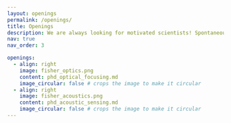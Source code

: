 ```yaml
---
layout: openings
permalink: /openings/
title: Openings
description: We are always looking for motivated scientists! Spontaneous applications for Master internships, PhD theses and post-docs are welcome at any time: dorian.bouchet@univ-grenoble-alpes.fr
nav: true
nav_order: 3

openings:
  - align: right
    image: fisher_optics.png
    content: phd_optical_focusing.md
    image_circular: false # crops the image to make it circular
  - align: right
    image: fisher_acoustics.png
    content: phd_acoustic_sensing.md
    image_circular: false # crops the image to make it circular
---
```

